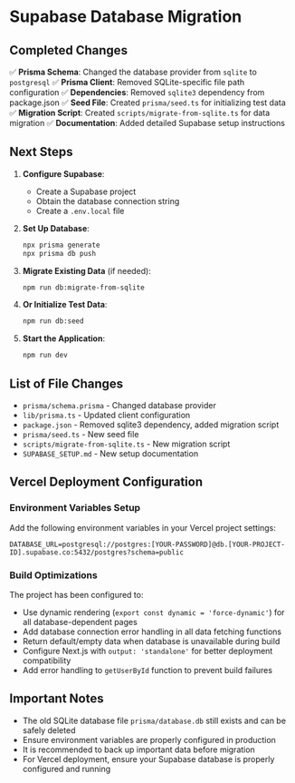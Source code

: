 # Supabase Database Migration

## Completed Changes

✅ **Prisma Schema**: Changed the database provider from `sqlite` to `postgresql`
✅ **Prisma Client**: Removed SQLite-specific file path configuration
✅ **Dependencies**: Removed `sqlite3` dependency from package.json
✅ **Seed File**: Created `prisma/seed.ts` for initializing test data
✅ **Migration Script**: Created `scripts/migrate-from-sqlite.ts` for data migration
✅ **Documentation**: Added detailed Supabase setup instructions

## Next Steps

1. **Configure Supabase**:
   - Create a Supabase project
   - Obtain the database connection string
   - Create a `.env.local` file

2. **Set Up Database**:

   ```bash
   npx prisma generate
   npx prisma db push
   ```

3. **Migrate Existing Data** (if needed):

   ```bash
   npm run db:migrate-from-sqlite
   ```

4. **Or Initialize Test Data**:

   ```bash
   npm run db:seed
   ```

5. **Start the Application**:

   ```bash
   npm run dev
   ```

## List of File Changes

- `prisma/schema.prisma` - Changed database provider
- `lib/prisma.ts` - Updated client configuration
- `package.json` - Removed sqlite3 dependency, added migration script
- `prisma/seed.ts` - New seed file
- `scripts/migrate-from-sqlite.ts` - New migration script
- `SUPABASE_SETUP.md` - New setup documentation

## Vercel Deployment Configuration

### Environment Variables Setup

Add the following environment variables in your Vercel project settings:

``` env
DATABASE_URL=postgresql://postgres:[YOUR-PASSWORD]@db.[YOUR-PROJECT-ID].supabase.co:5432/postgres?schema=public
```

### Build Optimizations

The project has been configured to:

- Use dynamic rendering (`export const dynamic = 'force-dynamic'`) for all database-dependent pages
- Add database connection error handling in all data fetching functions
- Return default/empty data when database is unavailable during build
- Configure Next.js with `output: 'standalone'` for better deployment compatibility
- Add error handling to `getUserById` function to prevent build failures

## Important Notes

- The old SQLite database file `prisma/database.db` still exists and can be safely deleted
- Ensure environment variables are properly configured in production
- It is recommended to back up important data before migration
- For Vercel deployment, ensure your Supabase database is properly configured and running